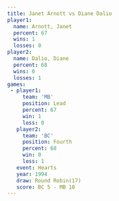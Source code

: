 ```yaml
---
title: Janet Arnott vs Diane Dalio
player1:             
  name: Arnott, Janet
  percent: 67        
  wins: 1            
  losses: 0          
player2:             
  name: Dalio, Diane 
  percent: 68        
  wins: 0            
  losses: 1          
games:
 - player1:        
     team: 'MB'    
     position: Lead
     percent: 67   
     win: 1        
     loss: 0       
   player2:          
     team: 'BC'      
     position: Fourth
     percent: 68     
     win: 0          
     loss: 1         
   event: Hearts        
   year: 1994           
   draw: Round Robin(17)
   score: BC 5 - MB 10  
---
```

